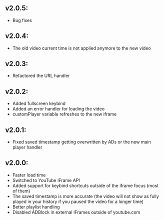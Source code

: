 ## v2.0.5:
   - Bug fixes

## v2.0.4:
   - The old video current time is not applied anymore to the new video
     
## v2.0.3:
   - Refactored the URL handler

## v2.0.2:
   - Added fullscreen keybind
   - Added an error handler for loading the video
   - customPlayer variable refreshes to the new iframe

## v2.0.1:
   - Fixed saved timestamp getting overwritten by ADs or the new main player handler

## v2.0.0:
   - Faster load time
   - Switched to YouTube IFrame API
   - Added support for keybind shortcuts outside of the iframe focus (most of them)
   - The saved timestamp is more accurate (the video will not show as fully played in your history if you paused the video for a longer time)
   - Better playlist handling
   - Disabled ADBlock in external IFrames outside of youtube.com
